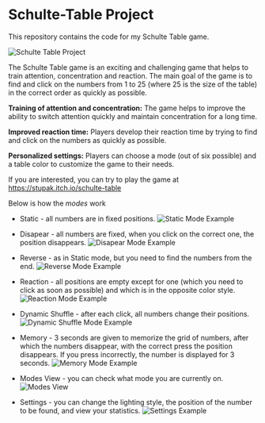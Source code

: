 # Schulte-Table Project

This repository contains the code for my Schulte Table game.

![Schulte Table Project](https://github.com/stupakzm/Schulte-Table-Unity/blob/main/Schulte%20Table/Schulte%20Table%20Main.png)

The Schulte Table game is an exciting and challenging game that helps to train attention, concentration and reaction. The main goal of the game is to find and click on the numbers from 1 to 25 (where 25 is the size of the table) in the correct order as quickly as possible.

**Training of attention and concentration:** The game helps to improve the ability to switch attention quickly and maintain concentration for a long time.

**Improved reaction time:** Players develop their reaction time by trying to find and click on the numbers as quickly as possible.

**Personalized settings:** Players can choose a mode (out of six possible) and a table color to customize the game to their needs.

If you are interested, you can try to play the game at https://stupak.itch.io/schulte-table


Below is how the *modes* work


* Static - all numbers are in fixed positions.
![Static Mode Example](https://github.com/stupakzm/Schulte-Table-Unity/blob/main/Schulte%20Table/static-mode.gif)

* Disapear - all numbers are fixed, when you click on the correct one, the position disappears.
![Disapear Mode Example](https://github.com/stupakzm/Schulte-Table-Unity/blob/main/Schulte%20Table/disappear-mode.gif)

* Reverse - as in Static mode, but you need to find the numbers from the end.
![Reverse Mode Example](https://github.com/stupakzm/Schulte-Table-Unity/blob/main/Schulte%20Table/reverse-mode.gif)

* Reaction - all positions are empty except for one (which you need to click as soon as possible) and which is in the opposite color style.
![Reaction Mode Example](https://github.com/stupakzm/Schulte-Table-Unity/blob/main/Schulte%20Table/reaction-mode.gif)

* Dynamic Shuffle - after each click, all numbers change their positions.
![Dynamic Shuffle Mode Example](https://github.com/stupakzm/Schulte-Table-Unity/blob/main/Schulte%20Table/dynamic-shuffle-mode.gif)

* Memory - 3 seconds are given to memorize the grid of numbers, after which the numbers disappear, with the correct press the position disappears. If you press incorrectly, the number is displayed for 3 seconds.
![Memory Mode Example](https://github.com/stupakzm/Schulte-Table-Unity/blob/main/Schulte%20Table/memory-mode.gif)

* Modes View - you can check what mode you are currently on.
![Modes View](https://github.com/stupakzm/Schulte-Table-Unity/blob/main/Schulte%20Table/modes.gif)

* Settings - you can change the lighting style, the position of the number to be found, and view your statistics.
![Settings Example](https://github.com/stupakzm/Schulte-Table-Unity/blob/main/Schulte%20Table/settings.gif)
